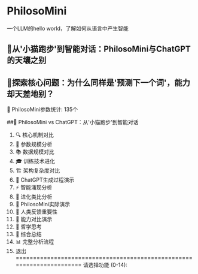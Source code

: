 # PhilosoMini
一个LLM的hello world，了解如何从语言中产生智能
## 🌟从'小猫跑步'到智能对话：PhilosoMini与ChatGPT的天壤之别

## 🌟探索核心问题：为什么同样是'预测下一个词'，能力却天差地别？

🧠 PhilosoMini参数统计: 135个

##🌟 PhilosoMini vs ChatGPT：从'小猫跑步'到智能对话

1.  🔍 核心机制对比
2.  🔢 参数规模分析
3.  📚 数据规模对比
4.  🎓 训练技术进化
5.  🏗️ 架构复杂度对比
6.  🤖 ChatGPT生成过程演示
7.  ⚡ 智能涌现分析
8.  🌟 进化类比分析
9.  🔬 PhilosoMini实际演示
10. 💝 人类反馈重要性
11. 🎪 能力对比演示
12. 🤔 哲学思考
13. 🌟 综合总结
14. 📊 完整分析流程
0.  退出
======================================================================
请选择功能 (0-14): 
